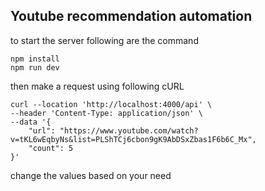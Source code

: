 ## Youtube recommendation automation

to start the server following are the command
```
npm install
npm run dev
```
then make a request using following cURL
```
curl --location 'http://localhost:4000/api' \
--header 'Content-Type: application/json' \
--data '{
    "url": "https://www.youtube.com/watch?v=tKL6wEqbyNs&list=PLShTCj6cbon9gK9AbDSxZbas1F6b6C_Mx",
    "count": 5
}'
```

change the values based on your need
